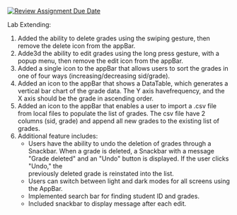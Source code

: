 [![Review Assignment Due Date](https://classroom.github.com/assets/deadline-readme-button-24ddc0f5d75046c5622901739e7c5dd533143b0c8e959d652212380cedb1ea36.svg)](https://classroom.github.com/a/61LKI4JB)

Lab Extending: 
1. Added the ability to delete grades using the swiping gesture, then remove the delete icon from the appBar.
2. Adde3d the ability to edit grades using the long press gesture, with a popup menu, then remove the edit icon from the appBar.
3. Added a single icon to the appBar that allows users to sort the grades in one of four ways (increasing/decreasing sid/grade).
4. Added an icon to the appBar that shows a DataTable, which generates a vertical bar chart of the grade data. The Y axis havefrequency, and the X axis should be the grade in ascending order.
5. Added an icon to the appBar that enables a user to import a .csv file from local files to populate the list of grades. The csv file have 2 columns (sid, grade) and append all new grades to the existing list of grades.
6. Additional feature includes:
     - Users have the ability to undo the deletion of grades through a Snackbar. When a grade is deleted, a Snackbar with a message "Grade deleted" and an "Undo" button is displayed. If the user clicks "Undo," the   
       previously deleted grade is reinstated into the list.
     - Users can switch between light and dark modes for all screens using the AppBar.
     - Implemented search bar for finding student ID and grades.
     - Included snackbar to display message after each edit.
  


